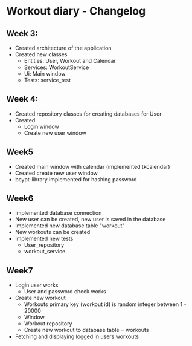 # **Workout diary - Changelog**

## **Week 3:**

- Created architecture of the application
- Created new classes
    - Entities: User, Workout and Calendar
    - Services: WorkoutService
    - Ui: Main window
    - Tests: service_test 

## **Week 4:**

- Created repository classes for creating databases for User
- Created 
    - Login window
    - Create new user window

## **Week5**

- Created main window with calendar (implemented tkcalendar)
- Created create new user window
- bcypt-library implemented for hashing password

## **Week6**

- Implemented database connection
- New user can be created, new user is saved in the database
- Implemented new database table "workout"
- New workouts can be created
- Implemented new tests
    - User_repository
    - workout_service

## **Week7**

- Login user works
    - User and password check works
- Create new workout
    - Workouts primary key (workout id) is random integer between 1 - 20000
    - Window
    - Workout repository
    - Create new workout to database table = workouts
- Fetching and displaying logged in users workouts
    
